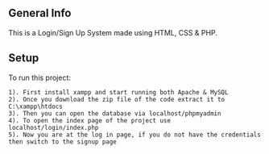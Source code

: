 ## General Info
This is a Login/Sign Up System made using HTML, CSS & PHP.

## Setup
To run this project:

```
1). First install xampp and start running both Apache & MySQL
2). Once you download the zip file of the code extract it to C:\xampp\htdocs
3). Then you can open the database via localhost/phpmyadmin
4). To open the index page of the project use localhost/login/index.php
5). Now you are at the log in page, if you do not have the credentials then switch to the signup page 
```

